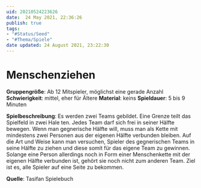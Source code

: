 ```yaml
---
uid: 20210524223626
date:  24 May 2021, 22:36:26
publish: true
tags:
- "#Status/Seed"
- "#Thema/Spiele"
date updated: 24 August 2021, 23:22:30
---
```


# Menschenziehen

**Gruppengröße**: Ab 12 Mitspieler, möglichst eine gerade Anzahl
**Schwierigkeit**: mittel, eher für Ältere
**Material**: keins
**Spieldauer**: 5 bis 9 Minuten

**Spielbeschreibung**:
Es werden zwei Teams gebildet. Eine Grenze teilt das Spielfeld in zwei Hale ten. Jedes Team darf sich frei in seiner Hälfte bewegen. Wenn man gegnerische Hälfte will, muss man als Kette mit mindestens zwei Personen aus der eigenen Hälfte verbunden bleiben. Auf die Art und Weise kann man versuchen, Spieler des gegnerischen Teams in seine Hälfte zu ziehen und diese somit für das eigene Team zu gewinnen. Solange eine Person allerdings noch in Form einer Menschenkette mit der eigenen Hälfte verbunden ist, gehört sie noch nicht zum anderen Team. Ziel ist es, alle Spieler auf eine Seite zu bekommen.

**Quelle**:
Tasifan Spielebuch